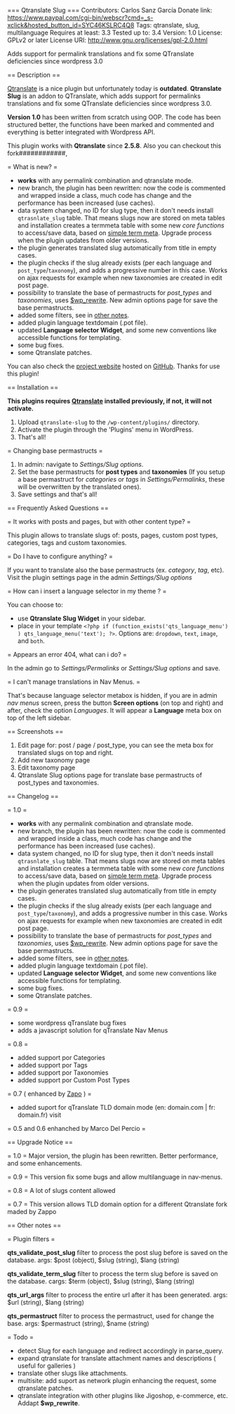 === Qtranslate Slug ===
Contributors: Carlos Sanz García
Donate link: https://www.paypal.com/cgi-bin/webscr?cmd=_s-xclick&hosted_button_id=SYC46KSLRC4Q8
Tags: qtranslate, slug, multilanguage
Requires at least: 3.3
Tested up to: 3.4
Version: 1.0
License: GPLv2 or later
License URI: http://www.gnu.org/licenses/gpl-2.0.html

Adds support for permalink translations and fix some QTranslate deficiencies since wordpress 3.0

== Description ==

[Qtranslate](http://wordpress.org/extend/plugins/qtranslate/) is a nice plugin but unfortunately today is **outdated**. **Qtranslate Slug** is an addon to QTranslate, which adds support for permalinks translations and fix some QTranslate deficiencies since wordpress 3.0.

**Version 1.0** has been written from scratch using OOP. The code has been structured better, the functions have been marked and commented and everything is better integrated with Wordpress API.

This plugin works with **Qtranslate** since **2.5.8**. Also you can checkout this fork############,

= What is new? =

* **works** with any permalink combination and qtranslate mode.
* new branch, the plugin has been rewritten: now the code is commented and wrapped inside a class, much code has change and the performance has been increased (use caches).
* data system changed, no ID for slug type, then it don't needs install `qtrasnlate_slug` table. That means slugs now are stored on meta tables and installation creates a termmeta table with some new *core functions* to access/save data, based on [simple term meta](http://wordpress.org/extend/plugins/simple-term-meta/). Upgrade process when the plugin updates from older versions.
* the plugin generates translated slug automatically from title in empty cases.
* the plugin checks if the slug already exists (per each language and `post_type`/`taxonomy`), and adds a progressive number in this case. Works on ajax requests for example when new taxonomies are created in edit post page.
* possibility to translate the base of permastructs for *post_types* and *taxonomies*, uses [$wp_rewrite](http://codex.wordpress.org/Class_Reference/WP_Rewrite). New admin options page for save the base permastructs.
* added some filters, see in [other notes](http://wordpress.org/extend/plugins/qtranslate-slug/other_notes/).
* added plugin language textdomain (.pot file).
* updated **Language selector Widget**, and some new conventions like accessible functions for templating.
* some bug fixes.
* some Qtranslate patches.


You can also check the [project website](http://not-only-code.github.com/qtranslate-slug/) hosted on [GitHub](http://not-only-code.github.com).
Thanks for use this plugin!

== Installation ==

**This plugins requires [Qtranslate](http://wordpress.org/extend/plugins/qtranslate/) installed previously, if not, it will not activate.**

1. Upload `qtranslate-slug` to the `/wp-content/plugins/` directory.
1. Activate the plugin through the 'Plugins' menu in WordPress.
1. That's all!

= Changing base permastructs =

1. In admin: navigate to *Settings/Slug options*.
1. Set the base permastructs for **post types** and **taxonomies** (If you setup a base permastruct for *categories* or *tags* in *Settings/Permalinks*, these will be overwritten by the translated ones).
1. Save settings and that's all!

== Frequently Asked Questions ==

= It works with posts and pages, but with other content type? =

This plugin allows to translate slugs of: posts, pages, custom post types, categories, tags and custom taxonomies.

= Do I have to configure anything? =

If you want to translate also the base permastructs (ex. *category*, *tag*, etc). Visit the plugin settings page in the admin *Settings/Slug options*

= How can i insert a language selector in my theme ? =

You can choose to:
* use **Qtranslate Slug Widget** in your sidebar.
* place in your template `<?php if (function_exists('qts_language_menu') ) qts_language_menu('text'); ?>`. Options are: `dropdown`, `text`, `image`, and `both`.

= Appears an error 404, what can i do? =

In the admin go to *Settings/Permalinks* or *Settings/Slug options* and save.

= I can't manage translations in Nav Menus. = 

That's because language selector metabox is hidden, if you are in admin *nav menus* screen, press the button **Screen options** (on top and right) and after, check the option *Languages*. It will appear a **Language** meta box on top of the left sidebar.

== Screenshots ==

1. Edit page for: post / page / post_type, you can see the meta box for translated slugs on top and right.
2. Add new taxonomy page
3. Edit taxonomy page
4. Qtranslate Slug options page for translate base permastructs of post_types and taxonomies.

== Changelog ==

= 1.0 =
* **works** with any permalink combination and qtranslate mode.
* new branch, the plugin has been rewritten: now the code is commented and wrapped inside a class, much code has change and the performance has been increased (use caches).
* data system changed, no ID for slug type, then it don't needs install `qtrasnlate_slug` table. That means slugs now are stored on meta tables and installation creates a termmeta table with some new *core functions* to access/save data, based on [simple term meta](http://wordpress.org/extend/plugins/simple-term-meta/). Upgrade process when the plugin updates from older versions.
* the plugin generates translated slug automatically from title in empty cases.
* the plugin checks if the slug already exists (per each language and `post_type`/`taxonomy`), and adds a progressive number in this case. Works on ajax requests for example when new taxonomies are created in edit post page.
* possibility to translate the base of permastructs for *post_types* and *taxonomies*, uses [$wp_rewrite](http://codex.wordpress.org/Class_Reference/WP_Rewrite). New admin options page for save the base permastructs.
* added some filters, see in [other notes](http://wordpress.org/extend/plugins/qtranslate-slug/other_notes/).
* added plugin language textdomain (.pot file).
* updated **Language selector Widget**, and some new conventions like accessible functions for templating.
* some bug fixes.
* some Qtranslate patches.

= 0.9 =
* some wordpress qTranslate bug fixes
* adds a javascript solution for qTranslate Nav Menus

= 0.8 =
* added support por Categories
* added support por Tags
* added support por Taxonomies
* added support por Custom Post Types

= 0.7 ( enhanced by [Zapo](http://www.qianqin.de/qtranslate/forum/viewtopic.php?f=4&t=1049&start=50#p7499) ) =
* added suport for qTranslate TLD domain mode (en: domain.com | fr: domain.fr) visit 

= 0.5 and 0.6 enhanched by Marco Del Percio =

== Upgrade Notice ==

= 1.0 =
Major version, the plugin has been rewritten. Better performance, and some enhancements.

= 0.9 =
This version fix some bugs and allow multilanguage in nav-menus.

= 0.8 =
A lot of slugs content allowed

= 0.7 =
This version allows TLD domain option for a different Qtranslate fork maded by Zappo


== Other notes ==

= Plugin filters = 

**qts_validate_post_slug**
filter to process the post slug before is saved on the database.
args: $post (object), $slug (string), $lang (string)

**qts_validate_term_slug**
filter to process the term slug before is saved on the database.
cargs: $term (object), $slug (string), $lang (string) 

**qts_url_args**
filter to process the entire url after it has been generated.
args: $url (string), $lang (string)
 
**qts_permastruct**
filter to process the permastruct, used for change the base.
args: $permastruct (string), $name (string)

= Todo =

* detect Slug for each language and redirect accordingly in parse_query.
* expand qtranslate for translate attachment names and descriptions ( useful for galleries )
* translate other slugs like attachments.
* multisite: add suport as network plugin enhancing the request, some qtranslate patches.
* qtranslate integration with other plugins like Jigoshop, e-commerce, etc. Addapt **$wp_rewrite**.